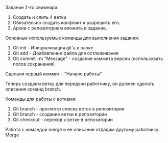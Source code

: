 
Задание 2-го сеимнара:
1. Создать и слить 4 ветки
2. Обязательно создать конфликт и разрешить его.
3. Архив с репозиторием вложить в задание.

Основные используемые команды для выполнения задания:
1. Git init  - Инициализация git'а в папке
2. Git add - Доабавление файла для остлеживания
3. Git commit -m "Message" - создание коммита версии (использовать полсе сохранения)

Сделали первый коммит - "Начало работы"

Теперь создаем ветку для передачи работнику, он должен сделать описания команд branch.

Команды для работы с ветками:
1. Git branch - просмотр списка веток в репозитории
2. Git branch <name> - создание ветки в репозитории
3. Git checkout <name> - переход к ветке в репозитории

Работа с командой merge и ее описание отдадим другому работнику. Merge